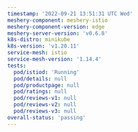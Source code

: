 ```yaml
---
timestamp: '2022-09-21 13:51:31 UTC Wed'
meshery-component: meshery-istio
meshery-component-version: edge
meshery-server-version: 'v0.6.8'
k8s-distro: minikube
k8s-version: 'v1.20.11'
service-mesh: istio
service-mesh-version: '1.14.4'
tests:
  pod/istiod: 'Running'
  pod/details: null
  pod/productpage: null
  pod/ratings: null
  pod/reviews-v1: null
  pod/reviews-v2: null
  pod/reviews-v3: null
overall-status: 'passing'
---
```

